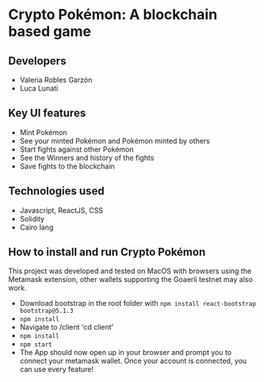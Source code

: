 # Crypto Pokémon: A blockchain based game

## Developers

- Valeria Robles Garzón
- Luca Lunati

## Key UI features

- Mint Pokémon
- See your minted Pokémon and Pokémon minted by others
- Start fights against other Pokémon
- See the Winners and history of the fights
- Save fights to the blockchain

## Technologies used
- Javascript, ReactJS, CSS
- Solidity
- Cairo lang


## How to install and run Crypto Pokémon
This project was developed and tested on MacOS with browsers using the Metamask extension, other wallets supporting the Goaerli testnet may also work.

- Download bootstrap in the root folder with `npm install react-bootstrap bootstrap@5.1.3`
- `npm install`
- Navigate to /client 'cd client'
- `npm install`
- `npm start`
- The App should now open up in your browser and prompt you to connect your metamask wallet. Once your account is connected, you can use every feature!





